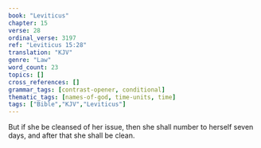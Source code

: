 ```yaml
---
book: "Leviticus"
chapter: 15
verse: 28
ordinal_verse: 3197
ref: "Leviticus 15:28"
translation: "KJV"
genre: "Law"
word_count: 23
topics: []
cross_references: []
grammar_tags: [contrast-opener, conditional]
thematic_tags: [names-of-god, time-units, time]
tags: ["Bible","KJV","Leviticus"]
---
```

But if she be cleansed of her issue, then she shall number to herself seven days, and after that she shall be clean.
